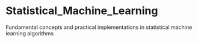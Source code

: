 # Statistical_Machine_Learning
Fundamental concepts and practical implementations in statistical machine learning algorithms

